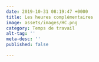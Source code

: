 ```yaml
---
date: 2019-10-31 08:19:47 +0000
title: Les heures complémentaires
image: assets/images/HC.png
category: Temps de travail
alt-tag: ''
meta-desc: ''
published: false

---
```

